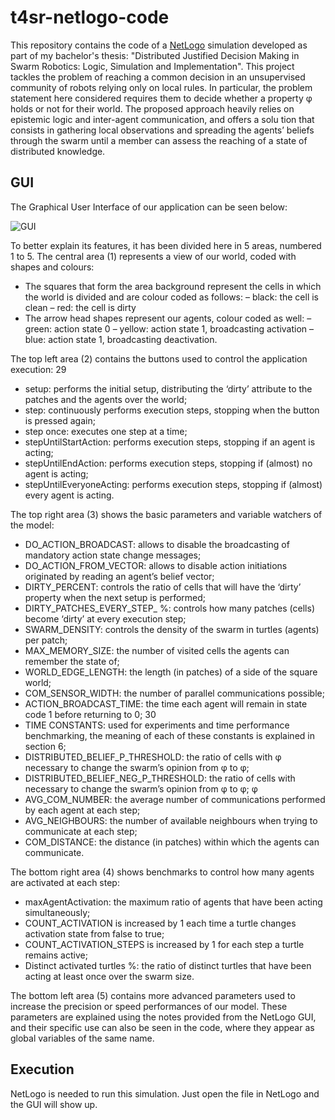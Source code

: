 # t4sr-netlogo-code

This repository contains the code of a [NetLogo](https://ccl.northwestern.edu/netlogo/) simulation developed as part of my bachelor's thesis: "Distributed Justified Decision Making in Swarm Robotics: Logic, Simulation and Implementation". This project tackles the problem of reaching a common decision in an unsupervised community of robots relying only on local rules. In particular, the problem statement here considered requires them to decide whether a property φ holds or not for their world. The proposed approach heavily relies on epistemic logic and inter-agent communication, and offers a solu tion that consists in gathering local observations and spreading the agents’ beliefs through the swarm until a member can assess the reaching of a state of distributed knowledge.

## GUI

The Graphical User Interface of our application can be seen below:

![GUI](https://i.imgur.com/cwfj2HO.png)

To better explain its features, it has been divided here in 5 areas, numbered 1 to 5. The central area (1) represents a view of our world, coded with shapes and colours: 

 * The squares that form the area background represent the cells in which the world is divided and are colour coded as follows:
 	– black: the cell is clean
 	– red: the cell is dirty 
 * The arrow head shapes represent our agents, colour coded as well: 
	– green: action state 0 
	– yellow: action state 1, broadcasting activation 
	– blue: action state 1, broadcasting deactivation.

 The top left area (2) contains the buttons used to control the application execution: 29

 * setup: performs the initial setup, distributing the ‘dirty’ attribute to the patches and the agents over the world; 
 * step: continuously performs execution steps, stopping when the button is pressed again; 
 * step once: executes one step at a time; 
 * stepUntilStartAction: performs execution steps, stopping if an agent is acting; 
 * stepUntilEndAction: performs execution steps, stopping if (almost) no agent is acting; 
 * stepUntilEveryoneActing: performs execution steps, stopping if (almost) every agent is acting. 

 The top right area (3) shows the basic parameters and variable watchers of the model: 

 * DO_ACTION_BROADCAST: allows to disable the broadcasting of mandatory action state change messages; 
 * DO_ACTION_FROM_VECTOR: allows to disable action initiations originated by reading an agent’s belief vector; 
 * DIRTY_PERCENT: controls the ratio of cells that will have the ‘dirty’ property when the next setup is performed; 
 * DIRTY_PATCHES_EVERY_STEP_ %: controls how many patches (cells) become ‘dirty’ at every execution step; 
 * SWARM_DENSITY: controls the density of the swarm in turtles (agents) per patch; 
 * MAX_MEMORY_SIZE: the number of visited cells the agents can remember the state of; 
 * WORLD_EDGE_LENGTH: the length (in patches) of a side of the square world; 
 * COM_SENSOR_WIDTH: the number of parallel communications possible; 
 * ACTION_BROADCAST_TIME: the time each agent will remain in state code 1 before returning to 0; 30
 * TIME CONSTANTS: used for experiments and time performance benchmarking, the meaning of each of these constants is explained in section 6; 
 * DISTRIBUTED_BELIEF_P_THRESHOLD: the ratio of cells with φ necessary to change the swarm’s opinion from φ to φ; 
 * DISTRIBUTED_BELIEF_NEG_P_THRESHOLD: the ratio of cells with necessary to change the swarm’s opinion from φ to φ; φ 
 * AVG_COM_NUMBER: the average number of communications performed by each agent at each step; 
 * AVG_NEIGHBOURS: the number of available neighbours when trying to communicate at each step; 
 * COM_DISTANCE: the distance (in patches) within which the agents can communicate. 

 The bottom right area (4) shows benchmarks to control how many agents are activated at each step: 
 
 * maxAgentActivation: the maximum ratio of agents that have been acting simultaneously; 
 * COUNT_ACTIVATION is increased by 1 each time a turtle changes activation state from false to true; 
 * COUNT_ACTIVATION_STEPS is increased by 1 for each step a turtle remains active; 
 * Distinct activated turtles %: the ratio of distinct turtles that have been acting at least once over the swarm size.

 The bottom left area (5) contains more advanced parameters used to increase the precision or speed performances of our model. These parameters are explained using the notes provided from the NetLogo GUI, and their specific use can also be seen in the code, where they appear as global variables of the same name.
 
 ## Execution
 
 NetLogo is needed to run this simulation. Just open the file in NetLogo and the GUI will show up.
